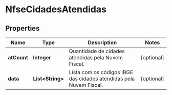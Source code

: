 

# NfseCidadesAtendidas


## Properties

| Name | Type | Description | Notes |
|------------ | ------------- | ------------- | -------------|
|**atCount** | **Integer** | Quantidade de cidades atendidas pela Nuvem Fiscal. |  [optional] |
|**data** | **List&lt;String&gt;** | Lista com os códigos IBGE das cidades atendidas pela Nuvem Fiscal. |  [optional] |



